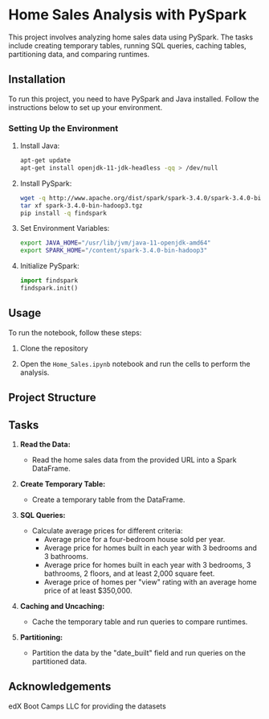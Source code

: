 # Home Sales Analysis with PySpark

This project involves analyzing home sales data using PySpark. The tasks include creating temporary tables, running SQL queries, caching tables, partitioning data, and comparing runtimes.

## Installation

To run this project, you need to have PySpark and Java installed. Follow the instructions below to set up your environment.

### Setting Up the Environment

1. Install Java:
    ```bash
    apt-get update
    apt-get install openjdk-11-jdk-headless -qq > /dev/null
    ```

2. Install PySpark:
    ```bash
    wget -q http://www.apache.org/dist/spark/spark-3.4.0/spark-3.4.0-bin-hadoop3.tgz
    tar xf spark-3.4.0-bin-hadoop3.tgz
    pip install -q findspark
    ```

3. Set Environment Variables:
    ```bash
    export JAVA_HOME="/usr/lib/jvm/java-11-openjdk-amd64"
    export SPARK_HOME="/content/spark-3.4.0-bin-hadoop3"
    ```

4. Initialize PySpark:
    ```python
    import findspark
    findspark.init()
    ```

## Usage

To run the notebook, follow these steps:

1. Clone the repository
  

2. Open the `Home_Sales.ipynb` notebook and run the cells to perform the analysis.

## Project Structure
## Tasks

1. **Read the Data:**
    - Read the home sales data from the provided URL into a Spark DataFrame.

2. **Create Temporary Table:**
    - Create a temporary table from the DataFrame.

3. **SQL Queries:**
    - Calculate average prices for different criteria:
        - Average price for a four-bedroom house sold per year.
        - Average price for homes built in each year with 3 bedrooms and 3 bathrooms.
        - Average price for homes built in each year with 3 bedrooms, 3 bathrooms, 2 floors, and at least 2,000 square feet.
        - Average price of homes per "view" rating with an average home price of at least $350,000.

4. **Caching and Uncaching:**
    - Cache the temporary table and run queries to compare runtimes.

5. **Partitioning:**
    - Partition the data by the "date_built" field and run queries on the partitioned data.

## Acknowledgements
edX Boot Camps LLC for providing the datasets
